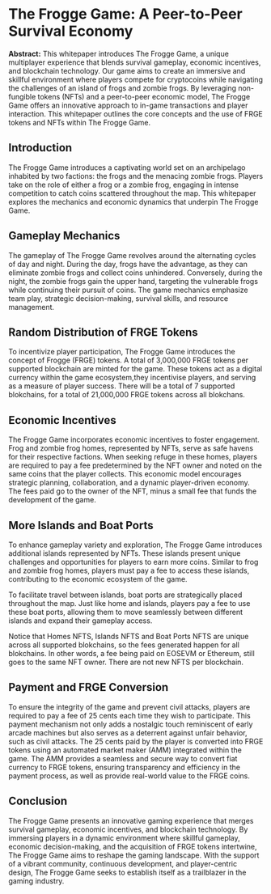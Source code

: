 # The Frogge Game: A Peer-to-Peer Survival Economy

**Abstract:**
This whitepaper introduces The Frogge Game, a unique multiplayer experience that blends survival gameplay, economic incentives, and blockchain technology. Our game aims to create an immersive and skillful environment where players compete for cryptocoins while navigating the challenges of an island of frogs and zombie frogs. By leveraging non-fungible tokens (NFTs) and a peer-to-peer economic model, The Frogge Game offers an innovative approach to in-game transactions and player interaction. This whitepaper outlines the core concepts and the use of FRGE tokens and NFTs within The Frogge Game.

## Introduction
The Frogge Game introduces a captivating world set on an archipelago inhabited by two factions: the frogs and the menacing zombie frogs. Players take on the role of either a frog or a zombie frog, engaging in intense competition to catch coins scattered throughout the map. This whitepaper explores the mechanics and economic dynamics that underpin The Frogge Game.

## Gameplay Mechanics
The gameplay of The Frogge Game revolves around the alternating cycles of day and night. During the day, frogs have the advantage, as they can eliminate zombie frogs and collect coins unhindered. Conversely, during the night, the zombie frogs gain the upper hand, targeting the vulnerable frogs while continuing their pursuit of coins. The game mechanics emphasize team play, strategic decision-making, survival skills, and resource management.

## Random Distribution of FRGE Tokens
To incentivize player participation, The Frogge Game introduces the concept of Frogge (FRGE) tokens. A total of 3,000,000 FRGE tokens per supported blockchain are minted for the game. These tokens act as a digital currency within the game ecosystem,they incentivise players, and serving as a measure of player success. There will be a total of 7 supported blokchains, for a total of 21,000,000 FRGE tokens across all blokchans.

## Economic Incentives
The Frogge Game incorporates economic incentives to foster engagement. Frog and zombie frog homes, represented by NFTs, serve as safe havens for their respective factions. When seeking refuge in these homes, players are required to pay a fee predetermined by the NFT owner and noted on the same coins that the player collects. This economic model encourages strategic planning, collaboration, and a dynamic player-driven economy. The fees paid go to the owner of the NFT, minus a small fee that funds the development of the game.

## More Islands and Boat Ports
To enhance gameplay variety and exploration, The Frogge Game introduces additional islands represented by NFTs. These islands present unique challenges and opportunities for players to earn more coins. Similar to frog and zombie frog homes, players must pay a fee to access these islands, contributing to the economic ecosystem of the game.

To facilitate travel between islands, boat ports are strategically placed throughout the map. Just like home and islands, players pay a fee to use these boat ports, allowing them to move seamlessly between different islands and expand their gameplay access.

Notice that Homes NFTS, Islands NFTS and Boat Ports NFTS are unique across all supported blokchains, so the fees generated happen for all blokchains. In other words, a fee being paid on EOSEVM or Ethereum, still goes to the same NFT owner. There are not new NFTS per blockchain. 

## Payment and FRGE Conversion
To ensure the integrity of the game and prevent civil attacks, players are required to pay a fee of 25 cents each time they wish to participate. This payment mechanism not only adds a nostalgic touch reminiscent of early arcade machines but also serves as a deterrent against unfair behavior, such as civil attacks. The 25 cents paid by the player is converted into FRGE tokens using an automated market maker (AMM) integrated within the game. The AMM provides a seamless and secure way to convert fiat currency to FRGE tokens, ensuring transparency and efficiency in the payment process, as well as provide real-world value to the FRGE coins.

## Conclusion
The Frogge Game presents an innovative gaming experience that merges survival gameplay, economic incentives, and blockchain technology. By immersing players in a dynamic environment where skillful gameplay, economic decision-making, and the acquisition of FRGE tokens intertwine, The Frogge Game aims to reshape the gaming landscape. With the support of a vibrant community, continuous development, and player-centric design, The Frogge Game seeks to establish itself as a trailblazer in the gaming industry.

